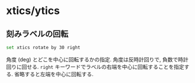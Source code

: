 # xtics/ytics

## 刻みラベルの回転

```bash
set xtics rotate by 30 right
```

角度 (deg) とどこを中心に回転するかの指定.
角度は反時計回りで, 負数で時計回りに回せる.
`right` キーワードでラベルの右端を中心に回転することを指定する.
省略すると左端を中心に回転する.

